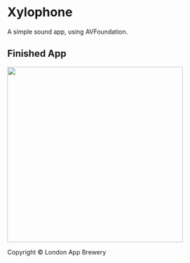 # Xylophone
A simple sound app, using AVFoundation.
## Finished App
<img src="https://github.com/londonappbrewery/Images/blob/master/Xylophone.png" width="400">

Copyright © London App Brewery
